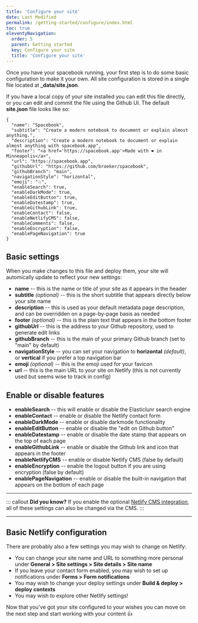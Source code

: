 ```yaml
---
title: 'Configure your site' 
date: Last Modified 
permalink: /getting-started/configure/index.html
toc: true
eleventyNavigation:
  order: 5 
  parent: Getting started 
  key: Configure your site 
  title: 'Configure your site'
---
```

Once you have your spacebook running, your first step is to do some basic configuration to make it your own. All site configuration is stored in a single file located at **_data/site.json**. 

If you have a local copy of your site installed you can edit this file directly, or you can edit and commit the file using the Github UI. The default **site.json** file looks like so: 

```
{
  "name": "Spacebook",
  "subtitle": "Create a modern notebook to document or explain almost anything.",
  "description": "Create a modern notebook to document or explain almost anything with spacebook.app",
  "footer": "<a href='https://spacebook.app'>Made with ❤ in Minneapolis</a>",
  "url": "https://spacebook.app",
  "githubUrl": "https://github.com/broeker/spacebook",
  "githubBranch": "main",
  "navigationStyle": "horizontal",
  "emoji": "💥",
  "enableSearch": true,
  "enableDarkMode": true,
  "enableEditButton": true,
  "enableDatestamp": true,
  "enableGithubLink": true,
  "enableContact": false,
  "enableNetlifyCMS": false,
  "enableComments": false,
  "enableEncryption": false,
  "enablePageNavigation": true
}
```

## Basic settings

When you make changes to this file and deploy them, your site will automically update to reflect your new settings:

* **name** -- this is the name or title of your site as it appears in the header
* **subtitle** *(optional)* -- this is the short subtitle that appears directly below your site name
* **description** -- this is used as your default metadata page description, and can be overridden on a page-by-page basis as needed
* **footer** *(optional)* -- this is the plain text that appears in the bottom footer
* **githubUrl** -- this is the address to your Github repository, used to generate edit links
* **githubBranch** -- this is the main of your primary Github branch (set to "main" by default)
* **navigationStyle** -- you can set your navigation to **horizontal** *(default)*, or **vertical** if you prefer a top navigation bar
* **emoji** *(optional)*  -- this is the emoji used for your favicon 
* **url** -- this is the main URL to your site on Netlify (this is not currently used but seems wise to track in config)


## Enable or disable features

* **enableSearch** -- this will enable or disable the Elasticlunr search engine
* **enableContact** -- enable or disable the Netlify contact form
* **enableDarkMode** -- enable or disable darkmode functionality
* **enableEditButton** -- enable or disable the "edit on Github button"
* **enableDatestamp** -- enable or disable the date stamp that appears on the top of each page
* **enableGithubLink** -- enable or disable the Github link and icon that appears in the footer
* **enableNetlifyCMS** -- enable or disable Netlify CMS (false by default)
* **enableEncryption** -- enable the logout button if you are using encryption (false by default)
* **enablePageNavigation** -- enable or disable the built-in navigation that appears on the bottom of each page
---

::: callout
**Did you know?** If you enable the optional [Netlify CMS integration](/advanced/netlifycms/), all of these settings can also be changed via the CMS.
:::

---

## Basic Netlify configuration

There are probably also a few settings you may wish to change on Netlify:

* You can change your site name and URL to something more personal under **General > Site settings > Site details > Site name** 
* If you leave your contact form enabled, you may wish to set up notifications under **Forms > Form notifications** 
* You may wish to change your deploy settings under **Build & deploy > deploy contexts**
* You may wish to explore other Netlify settings!

Now that you've got your site configured to your wishes you can move on the next step and start working with your content 👍
